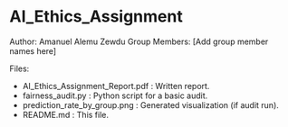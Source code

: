 # AI_Ethics_Assignment

Author: Amanuel Alemu Zewdu
Group Members: [Add group member names here]

Files:
- AI_Ethics_Assignment_Report.pdf : Written report.
- fairness_audit.py : Python script for a basic audit.
- prediction_rate_by_group.png : Generated visualization (if audit run).
- README.md : This file.
